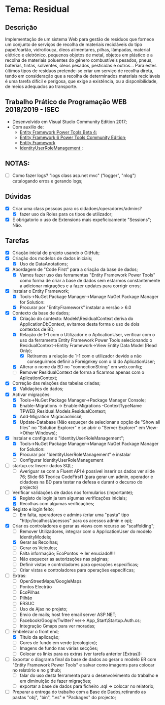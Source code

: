 # Tema: Residual

## Descrição
Implementação de um sistema Web para gestão de resíduos que fornece um conjunto de serviços de recolha de materiais recicláveis do tipo papel/cartão, vidro/louça, óleos alimentares, pilhas, lâmpadas, material elétrico e eletrónico, pequenos objetos de metal, objetos em plástico e a recolha de materiais poluentes do género combustíveis pesados, pneus, baterias, tintas, solventes, óleos pesados, pesticidas e outros... Para estes últimos tipos de resíduos pretende-se criar um serviço de recolha direta, tendo em consideração que a recolha de determinados materiais recicláveis é uma tarefa difícil e perigosa, que exige a existência, ou a disponibilidade, de meios adequados ao transporte.

## Trabalho Prático de Programação WEB 2018/2019 - ISEC
* Desenvolvido em Visual Studio Community Edition 2017;
* Com auxilio de: 
	- [Entity Framework Power Tools Beta 4](https://marketplace.visualstudio.com/items?itemName=EntityFrameworkTeam.EntityFrameworkPowerToolsBeta4);
	- [Entity Framework 6 Power Tools Community Edition](https://marketplace.visualstudio.com/items?itemName=ErikEJ.EntityFramework6PowerToolsCommunityEdition);
	- [Entity Framework](https://www.nuget.org/packages/EntityFramework)
	- [IdentityUserRoleManagement ](https://www.nuget.org/packages/IdentityUserRoleManagement/);

## NOTAS:
- [ ] Como fazer logs? "logs class asp.net mvc" ("logger", "nlog") catalogando erros e gerando logs;

## Dúvidas
- [x] Criar uma class pessoas para os cidadoes/operadores/admins?
	- [x] fazer uso da Roles para os tipos de utilizador;
- [x] É obrigatorio o uso de Extensions  mais expeficicamente "Sessions"; Não.

## Tarefas
- [x] Criação inicial do projeto usando o GitHub;
- [x] Criação dos modelos de dados iniciais;
	- [x] Uso de DataAnotations;
- [x] Abordagem de "Code First" para a criação da base de dados;
	- [x] Vamos fazer uso das ferramentas "Entity Framework Power Tools" como forma de criar a base de dados sem estarmos constantemente a adicionar migrações e a fazer updates para corrigir erros;
- [x] Instalar o Entity Framework;
	- [x] Tools->NuGet Package Manager->Manage NuGet Package Manager for Solution:
	- [x] Procurar por "EntityFramework" instalar a versão > 6.0 
- [x] Contexto da base de dados;
	- [x] Criação do contexto: Models\ResidualContext deriva do ApplicationDbContext, evitamos desta forma o uso de dois contextos de BD;
	- [x] Relação de 1-1 com o Utilizador e o AplicationUser, verificar com o uso da ferramenta Entity Framework Power Tools selecionando o ResidualContext->Entity Framework->View Entity Data Model (Read Only);
		- [x] Retiramos a relação de 1-1 com o utilizador devido a não conseguirmos definir a Foreignkey com o Id do AplicationUser;
	- [x] Alterar o nome da BD no "connectionString" em web.config;
	- [ ] Remover ResidualContext de forma a ficarmos apenas com o AplicationContext;
- [x] Correção das relações das tabelas criadas;
	- [x] Validações de dados;
- [x] Activar migrações: 
	- [x] Tools->NuGet Package Manager->Package Manager Console;
	- [x] Enable-Migrations -> Enable-Migrations -ContextTypeName TPWEB_Residual.Models.ResidualContext;
	- [x] Add-Migration MigracaoInicial;
	- [x] Update-Database (Não esqueçer de selecionar a opção de "Show all files" no "Solution Explorer" e se abrir o "Server Explorer" em View->Other Windows);
- [x] Instalar e configurar o "IdentityUserRoleManagement";
	- [x] Tools->NuGet Package Manager->Manage NuGet Package Manager for Solution:
	- [x] Procurar por "IdentityUserRoleManagement" e instalar
	- [ ] Configurar IdentityUserRoleManagement
- [ ] startup.cs: Inserir dados SQL;
	- [ ] Averiguar se com a Fluent API é possivel inserir os dados ver slide 76; Slide 68 Teorica CodeFirst1 (para gerar um admin, operador e cidadoes na BD para testar na defesa e durant o decurso do projecto)
- [ ] Verificar validações de dados nos formularios (importante);
	- [x] Registo de login ja tem algumas verificações iniciais;
	- [x] Recolhas com algumas verificações;
- [x] Registo e login feito;
	- [ ] Em falta, operadores e admins (criar uma "pasta" tipo "http:/localhost/acessos" para os acessos admin e op);
- [x] Criar os controladores e gerar as views com recurso ao "scaffolding";
	- [ ] Remover Utilizadores, integrar com o ApplicationUser do modelo IdentityModels;
	- [x] Gerar as Recolhas;
	- [ ] Gerar os Veiculos;
	- [ ] Falta informação; EcoPontos -> ler enuciado!!!!
	- [ ] Não esquecer as autorizações nas páginas;
	- [ ] Definir vistas e controladores para operações específicas;
	- [ ] Criar vistas e controladores para operações específicas;
- [ ] Extras:
	- [ ] OpenStreetMaps/GoogleMaps
	- [ ] Pontos Electrão
	- [ ] EcoPilhas
	- [ ] Pilhão
	- [ ] ERSUC
	- [ ] Uso de Ajax no projeto;
	- [ ] Envio de mails; host free email server ASP.NET;
	- [ ] Facebook/Google/Twitter? ver-> App_Start\Startup.Auth.cs;
	- [ ] Integração Gmaps para ver moradas;
- [ ] Embelezar o front end;
	- [x] Titulo da aplicação;
	- [ ] Cores de fundo em verde (ecologico);
	- [ ] Imagens de fundo nas várias secções;
	- [ ] Colocar os links para os extras (ver tarefa anterior [Extras]):
- [ ] Exportar o diagrama final da base de dados ao gerar o modelo ER com "Entity Framework Power Tools" e salvar como imagems para colocar no relatório e no github;
	- [ ] falar do uso desta ferramenta para o desenvolvimento do trabalho e em diminuição de fazer migrações;
	- [ ] exportar a base de dados para ficheiro .sql -> colocar no relatorio;
- [ ] Preparar a entrega do trabalho com a Base de Dados,retirando as pastas "obj", "bin", ".vs" e "Packages" do projecto;